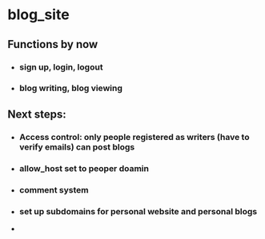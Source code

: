 # blog_site

## Functions by now
* ### sign up, login, logout
* ### blog writing, blog viewing

## Next steps:
* ### Access control: only people registered as writers (have to verify emails) can post blogs
* ### allow_host set to peoper doamin
* ### comment system
* ### set up subdomains for personal website and personal blogs
* 
